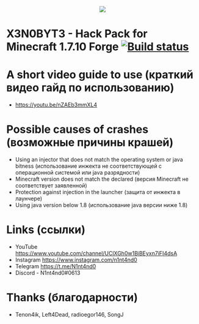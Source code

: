 <p align="center"><img src="https://github.com/N1nt4nd0/Xenobyte/blob/master/logo.png"></p>

# X3N0BYT3 - Hack Pack for Minecraft 1.7.10 Forge     [![Build status](https://ci.appveyor.com/api/projects/status/qjnhgxe3cmcy0y6y/branch/master?svg=true)](https://ci.appveyor.com/project/N1nt4nd0/xenobyte/branch/master)

# A short video guide to use (краткий видео гайд по использованию)

  - https://youtu.be/nZAEb3mmXL4
  
# Possible causes of crashes (возможные причины крашей)

  - Using an injector that does not match the operating system or java bitness (использование инжекта не соответствующей с операционной системой или java разрядности)
  - Minecraft version does not match the declared (версия Minecraft не соответствует заявленной)
  - Protection against injection in the launcher (защита от инжекта в лаунчере)
  - Using java version below 1.8 (использование java версии ниже 1.8)
  
# Links (ссылки)

  - YouTube https://www.youtube.com/channel/UClXGh0w1BiBEyxn7iFI4dsA
  - Instagram https://www.instagram.com/n1nt4nd0
  - Telegram https://t.me/N1nt4nd0
  - Discord - N1nt4nd0#0613

# Thanks (благодарности)

  - Tenon4ik, Left4Dead, radioegor146, SongJ